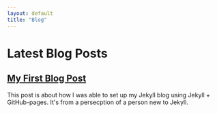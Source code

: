 ```yaml
---
layout: default
title: "Blog"
---
```


# Latest Blog Posts

<h2><a href="https://tsdebug.github.io/blogs/2025-02-06-setup-jekyll-blog/">My First Blog Post</a></h2>
<p>This post is about how I was able to set up my Jekyll blog using Jekyll + GitHub-pages. It's from a persecption of a person new to Jekyll.</p>
